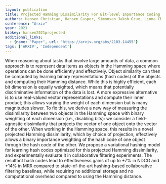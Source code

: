 ```yaml
---
layout: publication
title: Projected Hamming Dissimilarity For Bit-level Importance Coding In Collaborative Filtering
authors: Hansen Christian, Hansen Casper, Simonsen Jakob Grue, Lioma Christina
conference: "Arxiv"
year: 2021
bibkey: hansen2021projected
additional_links:
  - {name: "Paper", url: "https://arxiv.org/abs/2103.14455"}
tags: ['ARXIV', 'Independent']
---
```

When reasoning about tasks that involve large amounts of data, a common approach is to represent data items as objects in the Hamming space where operations can be done efficiently and effectively. Object similarity can then be computed by learning binary representations (hash codes) of the objects and computing their Hamming distance. While this is highly efficient, each bit dimension is equally weighted, which means that potentially discriminative information of the data is lost. A more expressive alternative is to use real-valued vector representations and compute their inner product; this allows varying the weight of each dimension but is many magnitudes slower. To fix this, we derive a new way of measuring the dissimilarity between two objects in the Hamming space with binary weighting of each dimension (i.e., disabling bits): we consider a field-agnostic dissimilarity that projects the vector of one object onto the vector of the other. When working in the Hamming space, this results in a novel projected Hamming dissimilarity, which by choice of projection, effectively allows a binary importance weighting of the hash code of one object through the hash code of the other. We propose a variational hashing model for learning hash codes optimized for this projected Hamming dissimilarity, and experimentally evaluate it in collaborative filtering experiments. The resultant hash codes lead to effectiveness gains of up to +7&#37; in NDCG and +14&#37; in MRR compared to state-of-the-art hashing-based collaborative filtering baselines, while requiring no additional storage and no computational overhead compared to using the Hamming distance.
